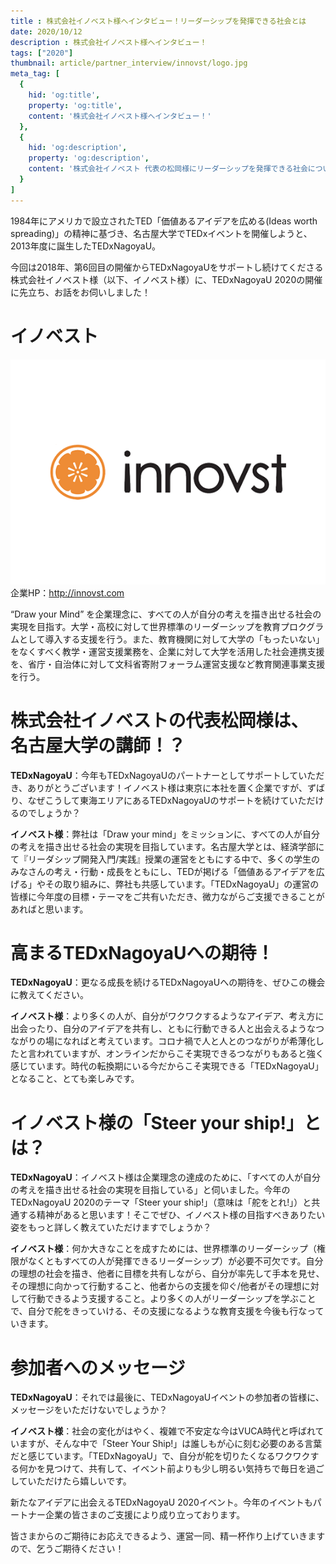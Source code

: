 ```yaml
---
title : 株式会社イノベスト様へインタビュー！リーダーシップを発揮できる社会とは
date: 2020/10/12
description : 株式会社イノベスト様へインタビュー！
tags: ["2020"]
thumbnail: article/partner_interview/innovst/logo.jpg
meta_tag: [
  {
    hid: 'og:title',
    property: 'og:title',
    content: '株式会社イノベスト様へインタビュー！'
  },
  {
    hid: 'og:description',
    property: 'og:description',
    content: '株式会社イノベスト 代表の松岡様にリーダーシップを発揮できる社会について伺いました。'
  }
]
---
```

1984年にアメリカで設立されたTED「価値あるアイデアを広める(Ideas worth spreading)」の精神に基づき、名古屋大学でTEDxイベントを開催しようと、2013年度に誕生したTEDxNagoyaU。

今回は2018年、第6回目の開催からTEDxNagoyaUをサポートし続けてくださる株式会社イノベスト様（以下、イノベスト様）に、TEDxNagoyaU 2020の開催に先立ち、お話をお伺いしました！
  
# イノベスト

![イノベスト ロゴ](article/partner_interview/innovst/logo.jpg)
企業HP：http://innovst.com

“Draw your Mind” を企業理念に、すべての人が自分の考えを描き出せる社会の実現を目指す。大学・高校に対して世界標準のリーダーシップを教育プロクグラムとして導入する支援を行う。また、教育機関に対して大学の「もったいない」をなくすべく教学・運営支援業務を、企業に対して大学を活用した社会連携支援を、省庁・自治体に対して文科省寄附フォーラム運営支援など教育関連事業支援を行う。

# 株式会社イノベストの代表松岡様は、名古屋大学の講師！？
__TEDxNagoyaU__：今年もTEDxNagoyaUのパートナーとしてサポートしていただき、ありがとうございます！イノベスト様は東京に本社を置く企業ですが、ずばり、なぜこうして東海エリアにあるTEDxNagoyaUのサポートを続けていただけるのでしょうか？

__イノベスト様__：弊社は「Draw your mind」をミッションに、すべての人が自分の考えを描き出せる社会の実現を目指しています。名古屋大学とは、経済学部にて『リーダシップ開発入門/実践』授業の運営をともにする中で、多くの学生のみなさんの考え・行動・成長をともにし、TEDが掲げる「価値あるアイデアを広げる」やその取り組みに、弊社も共感しています。「TEDxNagoyaU」の運営の皆様に今年度の目標・テーマをご共有いただき、微力ながらご支援できることがあればと思います。

# 高まるTEDxNagoyaUへの期待！
__TEDxNagoyaU__：更なる成長を続けるTEDxNagoyaUへの期待を、ぜひこの機会に教えてください。

__イノベスト様__：より多くの人が、自分がワクワクするようなアイデア、考え方に出会ったり、自分のアイデアを共有し、ともに行動できる人と出会えるようなつながりの場になればと考えています。コロナ禍で人と人とのつながりが希薄化したと言われていますが、オンラインだからこそ実現できるつながりもあると強く感じています。時代の転換期にいる今だからこそ実現できる「TEDxNagoyaU」となること、とても楽しみです。

# イノベスト様の「Steer your ship!」とは？
__TEDxNagoyaU__：イノベスト様は企業理念の達成のために、「すべての人が自分の考えを描き出せる社会の実現を目指している」と伺いました。今年のTEDxNagoyaU 2020のテーマ「Steer your ship!」（意味は「舵をとれ!」）と共通する精神があると思います！そこでぜひ、イノベスト様の目指すべきありたい姿をもっと詳しく教えていただけますでしょうか？

__イノベスト様__：何か大きなことを成すためには、世界標準のリーダーシップ（権限がなくともすべての人が発揮できるリーダーシップ）が必要不可欠です。自分の理想の社会を描き、他者に目標を共有しながら、自分が率先して手本を見せ、その理想に向かって行動すること、他者からの支援を仰ぐ/他者がその理想に対して行動できるよう支援すること。より多くの人がリーダーシップを学ぶことで、自分で舵をきっていける、その支援になるような教育支援を今後も行なっていきます。

# 参加者へのメッセージ
__TEDxNagoyaU__：それでは最後に、TEDxNagoyaUイベントの参加者の皆様に、メッセージをいただけないでしょうか？

__イノベスト様__：社会の変化がはやく、複雑で不安定な今はVUCA時代と呼ばれていますが、そんな中で「Steer Your Ship!」は誰しもが心に刻む必要のある言葉だと感じています。「TEDxNagoyaU」で、自分が舵を切りたくなるワクワクする何かを見つけて、共有して、イベント前よりも少し明るい気持ちで毎日を過ごしていただけたら嬉しいです。

新たなアイデアに出会えるTEDxNagoyaU 2020イベント。今年のイベントもパートナー企業の皆さまのご支援により成り立っております。

皆さまからのご期待にお応えできるよう、運営一同、精一杯作り上げていきますので、乞うご期待ください！